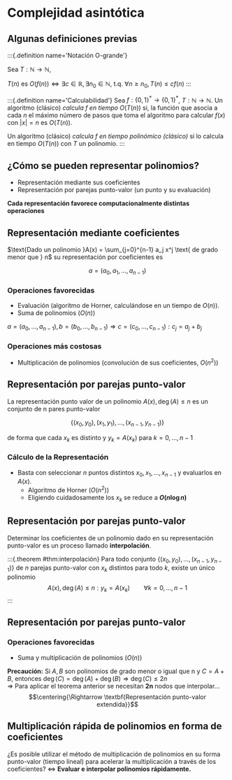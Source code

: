 # Complejidad asintótica

## Algunas definiciones previas

:::{.definition name='Notación O-grande'}

Sea $T : \mathbb{N} \to \mathbb{N}$,

$T(n)\text{ es }O(f(n)) \Leftrightarrow \exists c \in \mathbb{R}, \exists n_0 \in \mathbb{N}\text{, t.q. }\forall n \geq n_0, T(n) \leq c f(n)$
:::

:::{.definition name='Calculabilidad'}
Sea $f: \{0,1\}^\ast \to \{0,1\}^\ast$, $T: \mathbb{N} \to \mathbb{N}$.
Un algoritmo (clásico) *calcula $f$ en tiempo* $O(T(n))$ si, la función que asocia a cada $n$ el máximo número de pasos que toma el algoritmo para calcular $f(x)$ con $|x| = n$ es $O(T(n))$.

Un algoritmo (clásico) *calcula $f$ en tiempo polinómico (clásico)* si lo calcula en tiempo $O(T(n))$ con $T$ un polinomio.
:::


## ¿Cómo se pueden representar polinomios?

- Representación mediante sus coeficientes  
- Representación por parejas punto-valor (un punto y su evaluación)

**Cada representación favorece computacionalmente distintas operaciones**

## Representación mediante coeficientes

$\text{Dado un polinomio }A(x) = \sum_{j=0}^{n-1} a_j x^j \text{ de grado menor que } n$ $\text{ su representación por coeficientes es}$

$$a=(a_0,a_1,\dots,a_{n-1})$$

### Operaciones favorecidas

- Evaluación (algoritmo de Horner, calculándose en un tiempo de $O(n)$).  
- Suma de polinomios ($O(n)$)

$a=(a_0,\dots,a_{n-1}),b=(b_0,\dots,b_{n-1}) \Rightarrow c = (c_0,\dots,c_{n-1}): c_j = a_j+b_j$

### Operaciones más costosas

- Multiplicación de polinomios (convolución de sus coeficientes, $O(n^2)$)

## Representación por parejas punto-valor

La representación punto valor de un polinomio $A(x), \deg(A) \leq n$ es un conjunto de n pares punto-valor

$$\{(x_0,y_0),(x_1,y_1),\dots,(x_{n-1},y_{n-1})\}$$

de forma que cada $x_k$ es distinto y $y_k = A(x_k)$ para  $k=0,\dots,n-1$

### Cálculo de la Representación

- Basta con seleccionar $n$ puntos distintos $x_0,x_1,\dots,x_{n-1}$ y evaluarlos en $A(x)$.
  - Algoritmo de Horner ($O(n^2)$)
  - Eligiendo cuidadosamente los $x_k$ se reduce a **$O(n \log n)$**

## Representación por parejas punto-valor

Determinar los coeficientes de un polinomio dado en su representación punto-valor es un proceso llamado **interpolación**.

:::{.theorem #thm:interpolación}
Para todo conjunto $\{(x_0,y_0),\dots,(x_{n-1},y_{n-1})\}$ de $n$ parejas punto-valor con $x_k$ distintos para todo $k$, existe un único polinomio $$A(x), \deg(A) \leq n  : y_k = A(x_k) \qquad \forall k = 0,\dots,n-1$$
:::

## Representación por parejas punto-valor

### Operaciones favorecidas

- Suma y multiplicación de polinomios ($O(n)$)

**Precaución:**
Si $A,B$ son polinomios de grado menor o igual que n y $C=A+B$, entonces $\deg(C)= \deg(A) + \deg(B) \Rightarrow \deg(C) \leq 2n$  
$\Rightarrow$ Para aplicar el teorema anterior se necesitan $\textbf{2n}$ nodos que interpolar...  
$$\centering{\Rightarrow \textbf{Representación punto-valor extendida}}$$

## Multiplicación rápida de polinomios en forma de coeficientes

¿Es posible utilizar el método de multiplicación de polinomios en su forma punto-valor (tiempo lineal) para acelerar la multiplicación a través de los coeficientes? $\Leftrightarrow$ **Evaluar e interpolar polinomios rápidamente.**
